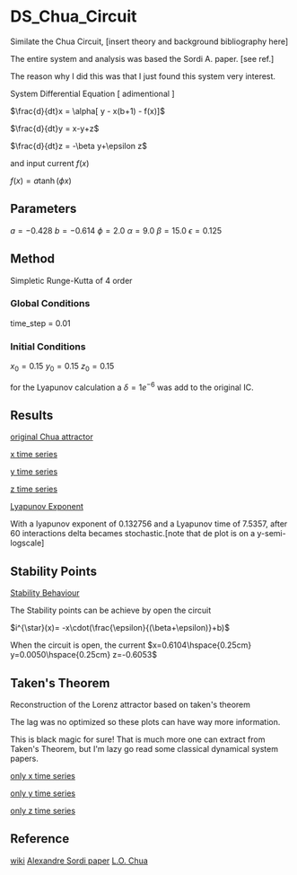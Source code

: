 
# DS_Chua_Circuit

Similate the Chua Circuit, [insert theory and background bibliography here]


The entire system and analysis was based the Sordi A. paper. [see ref.]


The reason why I did this was that I just found this system very interest.

System Differential Equation [ adimentional ]

$\frac{d}{dt}x = \alpha[ y - x(b+1) - f(x)]$

$\frac{d}{dt}y = x-y+z$

$\frac{d}{dt}z = -\beta y+\epsilon z$

and  input current $f(x)$

$f(x)=a \tanh(\phi x)$

## Parameters

$a= -0.428$
$b= -0.614$
$\phi = 2.0$
$\alpha = 9.0$
$\beta = 15.0$
$\epsilon = 0.125$

## Method

Simpletic Runge-Kutta of 4 order

### Global Conditions

time_step = 0.01

### Initial Conditions

$x_0 = 0.15$
$y_0 = 0.15$
$z_0 = 0.15$

for the Lyapunov calculation a $\delta=1e^{-6}$ was add to the original IC.

## Results 

[original Chua attractor](https://github.com/gcontesini/DS_Chua_Circuit/blob/master/ts_chua_circuit.png)

[x time series](https://github.com/gcontesini/DS_Chua_Circuit/blob/master/chua_circuit_x_ts.png)

[y time series](https://github.com/gcontesini/DS_Chua_Circuit/blob/master/chua_circuit_y_ts.png)

[z time series](https://github.com/gcontesini/DS_Chua_Circuit/blob/master/chua_circuit_z_ts.png)

[Lyapunov Exponent](https://github.com/gcontesini/DS_Chua_Circuit/blob/master/chua_circuit_lyapunov_exp.png)

With a lyapunov exponent of $0.132756$ and a Lyapunov time of $7.5357$, after 
60 interactions delta becames stochastic.[note that de plot is on a y-semi-logscale]

## Stability Points

[Stability Behaviour](https://github.com/gcontesini/DS_Chua_Circuit/blob/master/ts_chua_circuit_stability.png)

The Stability points can be achieve by open the circuit

$i^{\star}(x)= -x\cdot(\frac{\epsilon}{(\beta+\epsilon)}+b)$

When the circuit is open, the current
$x=0.6104\hspace{0.25cm}  y=0.0050\hspace{0.25cm}  z=-0.6053$

## Taken's Theorem

Reconstruction of the Lorenz attractor based on taken's theorem

The lag was no optimized so these plots can have way more information.

This is black magic for sure! That is much more one can extract from Taken's Theorem, but I'm lazy go read some classical dynamical system papers.

[only x time series](https://github.com/gcontesini/DS_Chua_Circuit/blob/master/chua_x_takens_theorem.png)

[only y time series](https://github.com/gcontesini/DS_Chua_Circuit/blob/master/chua_y_takens_theorem.png)

[only z time series](https://github.com/gcontesini/DS_Chua_Circuit/blob/master/chua_z_takens_theorem.png)

## Reference

[wiki](https://en.wikipedia.org/wiki/Chua%27s_circuit)
[Alexandre Sordi paper](https://doi.org/10.1590/1806-9126-rbef-2020-0437)
[L.O. Chua](https://arxiv.org/abs/1710.02677)



